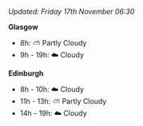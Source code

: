 *Updated: Friday 17th November 06:30*

**Glasgow**

* 8h: :partly_sunny: Partly Cloudy
* 9h - 19h: :cloud: Cloudy

**Edinburgh**

* 8h - 10h: :cloud: Cloudy
* 11h - 13h: :partly_sunny: Partly Cloudy
* 14h - 19h: :cloud: Cloudy
